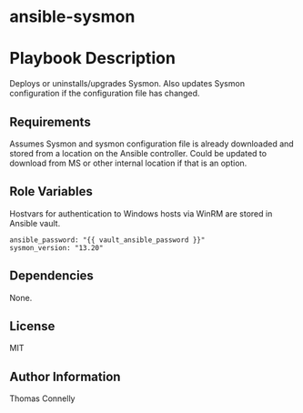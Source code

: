 # ansible-sysmon
Playbook Description
=========

Deploys or uninstalls/upgrades Sysmon.  Also updates Sysmon configuration if the configuration file has changed.

Requirements
------------

Assumes Sysmon and sysmon configuration file is already downloaded and stored from a location on the Ansible controller.  Could be updated to download from MS or other internal location if that is an option.

Role Variables
--------------

Hostvars for authentication to Windows hosts via WinRM are stored in Ansible vault.

    ansible_password: "{{ vault_ansible_password }}"
    sysmon_version: "13.20"

Dependencies
------------

None.

License
-------

MIT

Author Information
------------------

Thomas Connelly
